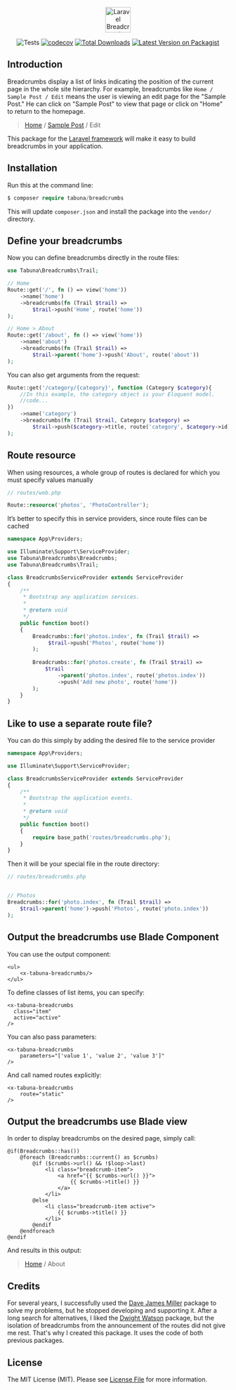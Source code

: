 <p align="center">
    <img src="https://raw.githubusercontent.com/tabuna/breadcrumbs/master/laravel-breadcrumbs.svg" height="58px;" alt="Laravel Breadcrumbs">
</p>


<p align="center">
<img src="https://github.com/tabuna/breadcrumbs/workflows/run-tests/badge.svg" alt="Tests">
<a href="https://codecov.io/gh/tabuna/breadcrumbs"><img src="https://codecov.io/gh/tabuna/breadcrumbs/branch/master/graph/badge.svg" alt="codecov"></a>
<a href="https://packagist.org/packages/tabuna/breadcrumbs"><img src="https://img.shields.io/packagist/dt/tabuna/breadcrumbs.svg" alt="Total Downloads"></a>
<a href="https://packagist.org/packages/tabuna/breadcrumbs"><img src="https://img.shields.io/packagist/v/tabuna/breadcrumbs.svg" alt="Latest Version on Packagist"></a>
</p>


## Introduction

Breadcrumbs display a list of links indicating the position of the current page in the whole site hierarchy. For example, breadcrumbs like `Home / Sample Post / Edit` means the user is viewing an edit page for the "Sample Post." He can click on "Sample Post" to view that page or click on "Home" to return to the homepage.


> [Home](#) / [Sample Post](#) / Edit

This package for the [Laravel framework](https://laravel.com/) will make it easy to build breadcrumbs in your application.

## Installation

Run this at the command line:
```php
$ composer require tabuna/breadcrumbs
```
This will update `composer.json` and install the package into the `vendor/` directory.

## Define your breadcrumbs

Now you can define breadcrumbs directly in the route files:

```php
use Tabuna\Breadcrumbs\Trail;

// Home
Route::get('/', fn () => view('home'))
    ->name('home')
    ->breadcrumbs(fn (Trail $trail) =>
        $trail->push('Home', route('home'))
);

// Home > About
Route::get('/about', fn () => view('home'))
    ->name('about')
    ->breadcrumbs(fn (Trail $trail) =>
        $trail->parent('home')->push('About', route('about'))
);
```

You can also get arguments from the request:

```php
Route::get('/category/{category}', function (Category $category){
    //In this example, the category object is your Eloquent model.
    //code...
})
    ->name('category')
    ->breadcrumbs(fn (Trail $trail, Category $category) =>
        $trail->push($category->title, route('category', $category->id))
);
```

## Route resource

When using resources, a whole group of routes is declared for which you must specify values manually

```php
// routes/web.php

Route::resource('photos', 'PhotoController');
````

It’s better to specify this in service providers, since route files can be cached

```php
namespace App\Providers;

use Illuminate\Support\ServiceProvider;
use Tabuna\Breadcrumbs\Breadcrumbs;
use Tabuna\Breadcrumbs\Trail;

class BreadcrumbsServiceProvider extends ServiceProvider
{
    /**
     * Bootstrap any application services.
     *
     * @return void
     */
    public function boot()
    {
        Breadcrumbs::for('photos.index', fn (Trail $trail) =>
             $trail->push('Photos', route('home'))
        );
        
        Breadcrumbs::for('photos.create', fn (Trail $trail) =>
            $trail
                ->parent('photos.index', route('photos.index'))
                ->push('Add new photo', route('home'))
        );
    }
}
```

## Like to use a separate route file?

You can do this simply by adding the desired file to the service provider

```php
namespace App\Providers;

use Illuminate\Support\ServiceProvider;

class BreadcrumbsServiceProvider extends ServiceProvider
{
    /**
     * Bootstrap the application events.
     *
     * @return void
     */
    public function boot()
    {
        require base_path('routes/breadcrumbs.php');
    }
}
```

Then it will be your special file in the route directory:

```php
// routes/breadcrumbs.php


// Photos
Breadcrumbs::for('photo.index', fn (Trail $trail) =>
    $trail->parent('home')->push('Photos', route('photo.index'))
);
```

## Output the breadcrumbs use Blade Component

You can use the output component:

```blade
<ul>
    <x-tabuna-breadcrumbs/>
</ul>
```

To define classes of list items, you can specify:

```blade
<x-tabuna-breadcrumbs
  class="item"
  active="active"
/>
```

You can also pass parameters:

```blade
<x-tabuna-breadcrumbs
    parameters="['value 1', 'value 2', 'value 3']"
/>
```

And call named routes explicitly:

```blade
<x-tabuna-breadcrumbs
    route="static"
/>
```

## Output the breadcrumbs use Blade view

In order to display breadcrumbs on the desired page, simply call:

```blade
@if(Breadcrumbs::has())
    @foreach (Breadcrumbs::current() as $crumbs)
        @if ($crumbs->url() && !$loop->last)
            <li class="breadcrumb-item">
                <a href="{{ $crumbs->url() }}">
                    {{ $crumbs->title() }}
                </a>
            </li>
        @else
            <li class="breadcrumb-item active">
                {{ $crumbs->title() }}
            </li>
        @endif
    @endforeach
@endif
```

And results in this output:

> [Home](#) / About

## Credits

For several years, I successfully used the [Dave James Miller](https://github.com/davejamesmiller/laravel-breadcrumbs) package to solve my problems, but he stopped developing and supporting it. After a long search for alternatives, I liked the [Dwight Watson](https://github.com/dwightwatson) package, but the isolation of breadcrumbs from the announcement of the routes did not give me rest. That's why I created this package. It uses the code of both previous packages.

## License

The MIT License (MIT). Please see [License File](LICENSE) for more information.
